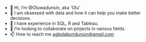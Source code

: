 - 👋 Hi, I’m @Oluwadunsin, aka 'Olu'
- 👀 I am obsessed with data and how it can help you make better decisions.
- 🌱 I have experience in SQL, R and Tableau.
- 💞️ I’m looking to collaborate on projects in various fields.
- 📫 How to reach me agbolaboridunsin@gmail.com

<!---
AOINGR/AOINGR is a ✨ special ✨ repository because its `README.md` (this file) appears on your GitHub profile.
You can click the Preview link to take a look at your changes.
--->
